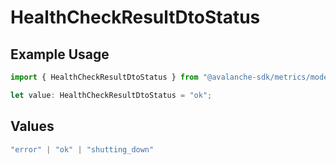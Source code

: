 # HealthCheckResultDtoStatus

## Example Usage

```typescript
import { HealthCheckResultDtoStatus } from "@avalanche-sdk/metrics/models/components";

let value: HealthCheckResultDtoStatus = "ok";
```

## Values

```typescript
"error" | "ok" | "shutting_down"
```